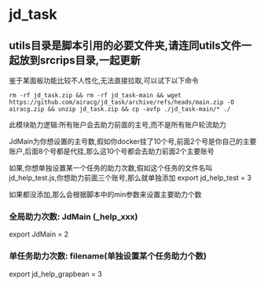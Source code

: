 # jd_task

## utils目录是脚本引用的必要文件夹,请连同utils文件一起放到srcrips目录,一起更新



鉴于某面板功能比较不人性化,无法直接拉取,可以试下以下命令

``` rm -rf jd_task.zip && rm -rf jd_task-main && wget https://github.com/airacg/jd_task/archive/refs/heads/main.zip -O airacg.zip && unzip jd_task.zip && cp -avfp ./jd_task-main/* ./ ```


此模块助力逻辑:所有账户会去助力前面的主号,而不是所有账户轮流助力

JdMain为你想设置的主号数,假如你docker挂了10个号,前面2个号是你自己的主要账户,后面8个号都是代挂,那么这10个号都会去助力前面2个主要账号

如果,你想单独设置某一个任务的助力次数,假如这个任务的文件名叫jd_help_test.js,你想助力前面三个账号,那么就单独添加 export jd_help_test = 3

如果都没添加,那么会根据脚本中的min参数来设置主要助力个数



### 全局助力次数: JdMain (_help_xxx)

export JdMain = 2  

 

### 单任务助力次数: filename(单独设置某个任务助力个数)

export jd_help_grapbean = 3


 
